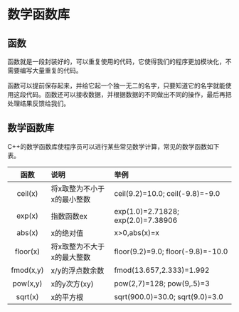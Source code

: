 # 数学函数库
## 函数
函数就是一段封装好的，可以重复使用的代码，它使得我们的程序更加模块化，不需要编写大量重复的代码。

函数可以提前保存起来，并给它起一个独一无二的名字，只要知道它的名字就能使用这段代码。函数还可以接收数据，并根据数据的不同做出不同的操作，最后再把处理结果反馈给我们。
## 数学函数库
C++的数学函数库使程序员可以进行某些常见数学计算，常见的数学函数如下表。

| 函数 | 说明 | 举例 | 
|:-----------:|:------------------------|:----------------|
|ceil(x) |将x取整为不小于x的最小整数|ceil(9.2)=10.0; ceil(-9.8)=-9.0|
| exp(x) | 指数函数ex  | exp(1.0)=2.71828; exp(2.0)=7.38906|
|abs(x) | x的绝对值   |x>0,abs(x)=x |
|floor(x) | 将x取整为不大于x的最大整数| floor(9.2)=9.0; floor(-9.8)=-10.0|
|fmod(x,y) | x/y的浮点数余数| fmod(13.657,2.333)=1.992|
| pow(x,y) |x的y次方(xy) | pow(2,7)=128;  pow(9,.5)=3|
|sqrt(x) | x的平方根   |    sqrt(900.0)=30.0; sqrt(9.0)=3.0|

